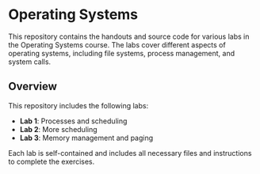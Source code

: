 # Operating Systems

This repository contains the handouts and source code for various labs in the Operating Systems course. The labs cover different aspects of operating systems, including file systems, process management, and system calls.

## Overview

This repository includes the following labs:

- **Lab 1**: Processes and scheduling
- **Lab 2**: More scheduling
- **Lab 3**: Memory management and paging

Each lab is self-contained and includes all necessary files and instructions to complete the exercises.
